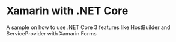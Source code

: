 # Xamarin with .NET Core
A sample on how to use .NET Core 3 features like HostBuilder and ServiceProvider with Xamarin.Forms
